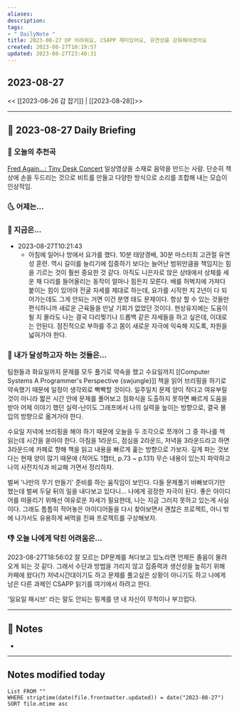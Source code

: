 ```yaml
---
aliases: 
description:
tags:
- " DailyNote "
title: 2023-08-27 DP 어려워요, CSAPP 재미있어요, 유연성을 강화해야겠어요
created: 2023-08-27T10:19:57
updated: 2023-08-27T23:40:31
---
```


## 2023-08-27

<< [[2023-08-26 감 잡기]] | [[2023-08-28]]>>

---

## 📅 2023-08-27 Daily Briefing

### 🎵 오늘의 추천곡

[Fred Again...: Tiny Desk Concert](https://youtu.be/4iQmPv_dTI0?feature=shared) 일상영상을 소재로 음악을 만드는 사람. 단순히 책상에 손을 두드리는 것으로 비트를 만들고 다양한 방식으로 소리를 조합해 내는 모습이 인상적임.

### 🌜 어제는...

### 🙌 지금은...

- 2023-08-27T10:21:43
	- 아침에 일어나 방에서 요가를 했다. 10분 태양경배, 30분 마스터최 고관절 유연성 훈련. 역시 길이를 늘리기에 집중하기 보다는 늘어난 범위만큼을 책임지는 힘을 기르는 것이 훨씬 중요한 것 같다. 아직도 니은자로 앉은 상태에서 상체를 세운 채 다리를 들어올리는 동작이 얼마나 힘든지 모른다. 배를 허벅지에 가져다 붙이는 힘이 있어야 전굴 자세를 제대로 하는데, 요가를 시작한 지 2년이 다 되어가는데도 그게 안되는 거면 이건 분명 태도 문제이다. 항상 할 수 있는 것들만 편식하니까 새로운 근육들을 만날 기회가 없었던 것이다. 현상유지에는 도움이 될 지 몰라도 나는 결국 다리찢기나 드롭백 같은 자세들을 하고 싶은데, 이대로는 안된다. 점진적으로 부하를 주고 몸이 새로운 자극에 익숙해 지도록, 차원을 넓혀가야 한다.

### 🚀 내가 달성하고자 하는 것들은...

팀원들과 화요일까지 문제를 모두 풀기로 약속을 했고 수요일까지 [[Computer Systems A Programmer's Perspective {swjungle}]] 책을 읽어 브리핑을 하기로 약속했기 때문에 일정이 생각외로 빡빡할 것이다. 일주일치 문제 양이 적다고 여유부릴 것이 아니라 짧은 시간 안에 문제를 풀어보고 점화식을 도출하지 못하면 빠르게 도움을 받아 어제 이야기 했던 실력-난이도 그래프에서 나의 실력을 높이는 방향으로, 결국 몰입의 방향으로 옮겨가야 한다.

수요일 저녁에 브리핑을 해야 하기 때문에 오늘을 두 조각으로 쪼개어 그 중 하나를 책 읽는데 시간을 쏟아야 한다. 아침을 1라운드, 점심을 2라운드, 저녁을 3라운드라고 하면 3라운드에 카페로 향해 책을 읽고 내용을 빠르게 훑는 방향으로 가보자. 깊게 파는 것보다는 현재 양이 많기 때문에 (적어도 1챕터, p.73 ~ p.131) 무슨 내용이 있는지 파악하고 나의 사전지식과 비교해 가면서 정리하자.

벌써 '나만의 무기 만들기' 준비를 하는 움직임이 보인다. 다들 문제풀기 바빠보이기만 했는데 벌써 두달 뒤의 일을 내다보고 있다니... 나에게 굉장한 자극이 된다. 좋은 아이디어를 떠올리기 위해선 여유로운 자세가 필요한데, 나는 지금 그러지 못하고 있는게 사실이다. 그래도 틈틈히 적어놓은 아이디어들을 다시 찾아보면서 괜찮은 프로젝트, 아니 밖에 나가서도 유용하게 써먹을 진짜 프로젝트를 구상해보자.

### 👎 오늘 나에게 닥친 어려움은...

2023-08-27T18:56:02 잘 모르는 DP문제를 쳐다보고 있노라면 언제든 졸음이 몰려오게 되는 것 같다. 그래서 수단과 방법을 가리지 않고 집중력과 생산성을 높히기 위해 카페에 왔다(?) 저녁시간대이기도 하고 문제를 풀고싶은 상황이 아니기도 하고 나에게 남은 다른 과제인 CSAPP 읽기를 여기에서 하려고 한다. 

'일요일 패시브' 라는 말도 안되는 핑계를 댄 내 자신이 무척이나 부끄럽다.

---

## 📝 Notes

- 

---

## Notes modified today

```dataview
List FROM "" 
WHERE striptime(date(file.frontmatter.updated)) = date("2023-08-27") 
SORT file.mtime asc
```
